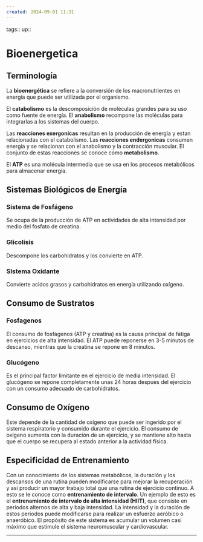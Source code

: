 ```yaml
---
created: 2024-09-01 11:31
---
```

tags::
up::
# Bioenergetica
## Terminología
La **bioenergética** se refiere a la conversión de los macronutrientes en energía que puede ser utilizada por el organismo.

El **catabolismo** es la descomposición de moléculas grandes para su uso como fuente de energía. El **anabolismo** recompone las moléculas para integrarlas a los sistemas del cuerpo.

Las **reacciones exergonicas** resultan en la producción de energía y estan relacionadas con el catabolismo. Las **reacciones endergonicas** consumen energía y se relacionan con el anabolismo y la contracción muscular. El conjunto de estas reacciones se conoce como **metabolismo**.

El **ATP** es una molécula intermedia que se usa en los procesos metabólicos para almacenar energía.

## Sistemas Biológicos de Energía
### Sistema de Fosfágeno
Se ocupa de la producción de ATP en actividades de alta intensidad por medio del fosfato de creatina.

### Glicolisis
Descompone los carbohidratos y los convierte en ATP.

### SIstema Oxidante
Convierte acidos grasos y carbohidratos en energía utilizando oxígeno.

## Consumo de Sustratos
### Fosfagenos
El consumo de fosfagenos (ATP y creatina) es la causa principal de fatiga en ejercicios de alta intensidad. El ATP puede reponerse en 3-5 minutos de descanso, mientras que la creatina se repone en 8 minutos.

### Glucógeno
Es el principal factor limitante en el ejercicio de media intensidad. El glucógeno se repone completamente unas 24 horas despues del ejercicio con un consumo adecuado de carbohidratos.

## Consumo de Oxígeno
Este depende de la cantidad de oxígeno que puede ser ingerido por el sistema respiratorio y consumido durante el ejercicio. El consumo de oxígeno aumenta con la duración de un ejercicio, y se mantiene alto hasta que el cuerpo se recupera al estado anterior a la actividad física.

## Especificidad de Entrenamiento
Con un conocimiento de los sistemas metabólicos, la duración y los descansos de una rutina pueden modificarse para mejorar la recuperación y así producir un mayor trabajo total que una rutina de ejercicio continuo. A esto se le conoce como **entrenamiento de intervalo**. Un ejemplo de esto es el **entrenamiento de intervalo de alta intensidad (HIIT)**, que consiste en periodos alternos de alta y baja intensidad. La intensidad y la duración de estos periodos puede modificarse para realizar un esfuerzo aeróbico o anaeróbico. El propósito de este sistema es acumular un volumen casi máximo que estimule el sistema neuromuscular y cardiovascular.
___
